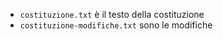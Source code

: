 * ```costituzione.txt``` è il testo della costituzione
* ```costituzione-modifiche.txt``` sono le modifiche
